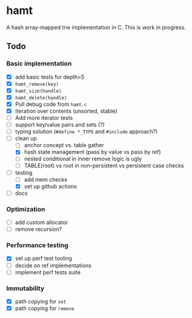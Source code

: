 # hamt
A hash array-mapped trie implementation in C. This is work in progress.

## Todo

### Basic implementation

- [x] add basic tests for depth>5
- [x] `hamt_remove(key)`
- [x] `hamt_size(handle)`
- [x] `hamt_delete(handle)`
- [x] Pull debug code from `hamt.c`
- [x] iteration over contents (unsorted, stable)
- [ ] Add more iterator tests
- [ ] support key/value pairs and sets (?)
- [ ] typing solution (`#define *_TYPE` and `#include` approach?)
- [ ] clean up
  - [ ] anchor concept vs. table gather
  - [x] hash state management (pass by value vs pass by ref)
  - [ ] nested conditional in inner remove logic is ugly
  - [ ] TABLE(root) vs root in non-persistent vs persistent case checks
- [ ] testing
  - [ ] add mem checks
  - [x] set up github actions
- [ ] docs

### Optimization

- [ ] add custom allocator
- [ ] remove recursion?

### Performance testing

- [x] set up perf test tooling
- [ ] decide on ref implementations
- [ ] implement perf tests suite

### Immutability

- [x] path copying for `set`
- [x] path copying for `remove`
